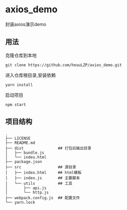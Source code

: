 # axios_demo
封装axios演示demo

## 用法

克隆仓库到本地

```
git clone https://github.com/heuuLZP/axios_demo.git
```

进入仓库根目录,安装依赖
```
yarn install
```

启动项目
```
npm start
```

## 项目结构

```
.
├── LICENSE
├── README.md
├── dist               ## 打包后输出目录
│   ├── bundle.js
│   └── index.html
├── package.json
├── src                ## 源目录
│   ├── index.html     ## html模板
│   ├── index.js       ## 主要脚本
│   └── utils          ## 工具
│       ├── api.js
│       └── http.js
├── webpack.config.js  ## 配置文件
└── yarn.lock
```
